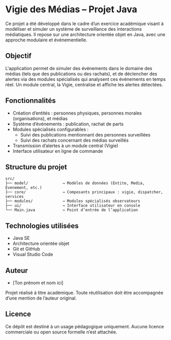 # Vigie des Médias – Projet Java

Ce projet a été développé dans le cadre d’un exercice académique visant à modéliser et simuler un système de surveillance des interactions médiatiques. Il repose sur une architecture orientée objet en Java, avec une approche modulaire et événementielle.

## Objectif

L'application permet de simuler des événements dans le domaine des médias (tels que des publications ou des rachats), et de déclencher des alertes via des modules spécialisés qui analysent ces événements en temps réel. Un module central, la Vigie, centralise et affiche les alertes détectées.

## Fonctionnalités

- Création d’entités : personnes physiques, personnes morales (organisations), et médias
- Système d’événements : publication, rachat de parts
- Modules spécialisés configurables :
  - Suivi des publications mentionnant des personnes surveillées
  - Suivi des rachats concernant des médias surveillés
- Transmission d’alertes à un module central (Vigie)
- Interface utilisateur en ligne de commande

## Structure du projet

```
src/
├── model/               → Modèles de données (Entite, Media, Evenement, etc.)
├── core/                → Composants principaux : vigie, dispatcher, services
├── modules/             → Modules spécialisés observateurs
├── ui/                  → Interface utilisateur en console
└── Main.java            → Point d’entrée de l’application
```

## Technologies utilisées

- Java SE
- Architecture orientée objet
- Git et GitHub
- Visual Studio Code

## Auteur

- [Ton prénom et nom ici]

Projet réalisé à titre académique. Toute réutilisation doit être accompagnée d’une mention de l’auteur original.

## Licence

Ce dépôt est destiné à un usage pédagogique uniquement. Aucune licence commerciale ou open source formelle n’est attachée.
